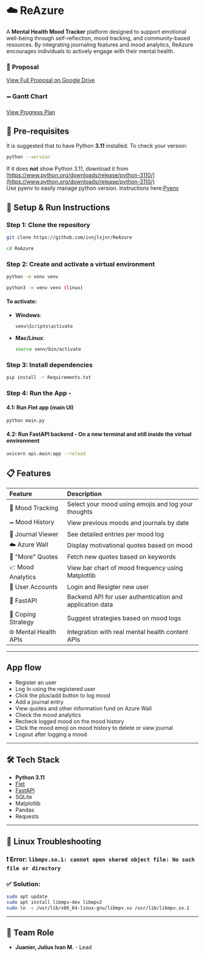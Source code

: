 
# ☁️ ReAzure

A **Mental Health Mood Tracker** platform designed to support emotional well-being through self-reflection, mood tracking, and community-based resources. By integrating journaling features and mood analytics, ReAzure encourages individuals to actively engage with their mental health.


### 📌 Proposal

[View Full Proposal on Google Drive](https://drive.google.com/file/d/1AcfpSmkxHPtAycWrDmN0ioSYhyqiX5Qr/view?usp=drive_link)

### 🗕️ Gantt Chart

[View Progress Plan](https://docs.google.com/spreadsheets/d/1ijYl5Bpg2EKnJSlfxpNOBIK7D4_sALDX6/edit?usp=sharing&ouid=114568529811023043094&rtpof=true&sd=true)


## 🔧 Pre-requisites

It is suggested that to have Python **3.11** installed.
To check your version:
```bash
python --version
````

If it does **not** show Python 3.11, download it from [https://www.python.org/downloads/release/python-3110/](https://www.python.org/downloads/release/python-3110/)  \
Use pyenv to easily manage python version. Instructions here:[Pyenv](https://github.com/pyenv/pyenv#installation)  

## 🚀 Setup & Run Instructions

### Step 1: Clone the repository

```bash
git clone https://github.com/ivnjlsjnr/ReAzure
```
```bash
cd ReAzure
```
### Step 2: Create and activate a virtual environment

```bash
python -m venv venv
```
```bash
python3 -m venv venv (linux)
```
#### To activate:

  * **Windows**:

    ```bash
    venv\Scripts\activate
    ```

  * **Mac/Linux**:

    ```bash
    source venv/bin/activate
    ```

### Step 3: Install dependencies

```bash
pip install -r Requirements.txt
```

### Step 4: Run the App -

#### 4.1: Run Flet app (main UI)

```bash
python main.py
```

#### 4.2: Run FastAPI backend  - On a new terminal and still inside the virtual environment

```bash
uvicorn api.main:app --reload
```

## 📋 Features

| Feature                   | Description                                         |
| :------------------------ | :-------------------------------------------------- |
| 🧠 Mood Tracking         | Select your mood using emojis and log your thoughts |
| 🗕️ Mood History           | View previous moods and journals by date            |
| 📘 Journal Viewer         | See detailed entries per mood log               |
| ☁️ Azure Wall             | Display motivational quotes based on mood          |
| 🔄 "More" Quotes          | Fetch new quotes based on keywords                  |
| 📈 Mood Analytics         | View bar chart of mood frequency using Matplotlib   |
| 👤 User Accounts          | Login and Resigter new user  |
| 🚀 FastAPI                 | Backend API for user authentication and application data             |
| 🧠 Coping Strategy      | Suggest strategies based on mood logs              |
| 🌐 Mental Health APIs | Integration with real mental health content APIs   |

-----
## App flow

  * Register an user
  * Log In using the registered user
  * Click the plus/add button to log mood
  * Add a journal entry
  * View quotes and other information fund on Azure Wall
  * Check the mood analytics
  * Recheck logged mood on the mood history
  * Click the mood emoji on mood history to delete or view journal
  * Logout after logging a mood

-----
## 🛠 Tech Stack

  * **Python 3.11**
  * [Flet](https://flet.dev/)
  * [FastAPI](https://fastapi.tiangolo.com/)
  * SQLite
  * Matplotlib
  * Pandas
  * Requests

-----

## 🐧 Linux Troubleshooting

### ❗ Error: `libmpv.so.1: cannot open shared object file: No such file or directory`

### ✅ Solution:

```bash
sudo apt update
sudo apt install libmpv-dev libmpv2
sudo ln -s /usr/lib/x86_64-linux-gnu/libmpv.so /usr/lib/libmpv.so.1
```

-----

## 👥 Team Role

  * **Juanier, Julius Ivan M.** - Lead

<!-- end list -->

```
```
